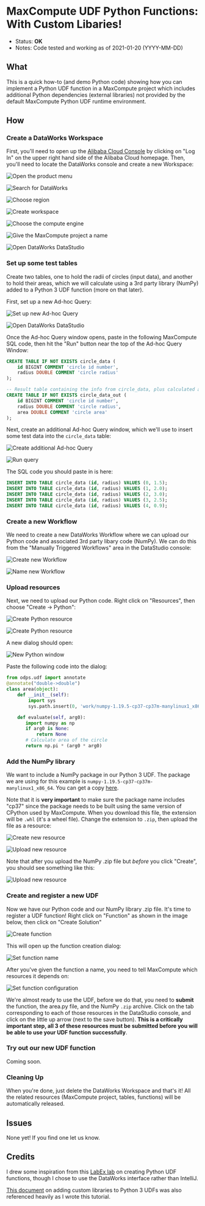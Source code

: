 # MaxCompute UDF Python Functions: With Custom Libaries!

- Status: **OK**
- Notes: Code tested and working as of 2021-01-20 (YYYY-MM-DD)

## What

This is a quick how-to (and demo Python code) showing how you can implement a Python UDF function in a MaxCompute project which includes additional Python dependencies (external libraries) not provided by the default MaxCompute Python UDF runtime environment.

## How

### Create a DataWorks Workspace

First, you'll need to open up the [Alibaba Cloud Console](https://www.alibabacloud.com) by clicking on "Log In" on the upper right hand side of the Alibaba Cloud homepage. Then, you'll need to locate the DataWorks console and create a new Workspace:

![Open the product menu](images/01.png)

![Search for DataWorks](images/02.png)

![Choose region](images/03.png)

![Create workspace](images/04.png)

![Choose the compute engine](images/05.png)

![Give the MaxCompute project a name](images/06.png)

![Open DataWorks DataStudio](images/07.png)

### Set up some test tables

Create two tables, one to hold the radii of circles (input data), and another to hold their areas, which we will calculate using a 3rd party library (NumPy) added to a Python 3 UDF function (more on that later). 

First, set up a new Ad-hoc Query:

![Set up new Ad-hoc Query](images/08.png)

![Open DataWorks DataStudio](images/09.png)

Once the Ad-hoc Query window opens, paste in the following MaxCompute SQL code, then hit the "Run" button near the top of the Ad-hoc Query Window:

```sql
CREATE TABLE IF NOT EXISTS circle_data (
    id BIGINT COMMENT 'circle id number',
    radius DOUBLE COMMENT 'circle radius'
);

-- Result table containing the info from circle_data, plus calculated areas
CREATE TABLE IF NOT EXISTS circle_data_out (
    id BIGINT COMMENT 'circle id number',
    radius DOUBLE COMMENT 'circle radius',
    area DOUBLE COMMENT 'circle area'
);
```

Next, create an additional Ad-hoc Query window, which we'll use to insert some test data into the `circle_data` table:

![Create additional Ad-hoc Query](images/10.png)

![Run query](images/11.png)

The SQL code you should paste in is here:

```sql
INSERT INTO TABLE circle_data (id, radius) VALUES (0, 1.5);
INSERT INTO TABLE circle_data (id, radius) VALUES (1, 2.0);
INSERT INTO TABLE circle_data (id, radius) VALUES (2, 3.0);
INSERT INTO TABLE circle_data (id, radius) VALUES (3, 2.5);
INSERT INTO TABLE circle_data (id, radius) VALUES (4, 0.9);
```

### Create a new Workflow

We need to create a new DataWorks Workflow where we can upload our Python code and associated 3rd party libary code (NumPy). We can do this from the "Manually Triggered Workflows" area in the DataStudio console:

![Create new Workflow](images/12.png)

![Name new Workflow](images/13.png)

### Upload resources

Next, we need to upload our Python code. Right click on "Resources", then choose "Create -> Python":

![Create Python resource](images/14.png)

![Create Python resource](images/15.png)

A new dialog should open:

![New Python window](images/16.png)

Paste the following code into the dialog:

```python
from odps.udf import annotate
@annotate("double->double")
class area(object):
    def __init__(self):
        import sys
        sys.path.insert(0, 'work/numpy-1.19.5-cp37-cp37m-manylinux1_x86_64.zip') # Our NumPy package

    def evaluate(self, arg0):
       import numpy as np
       if arg0 is None:
           return None
       # Calculate area of the circle
       return np.pi * (arg0 * arg0)
```

### Add the NumPy library 

We want to include a NumPy package in our Python 3 UDF. The package we are using for this example is `numpy-1.19.5-cp37-cp37m-manylinux1_x86_64`. You can get a copy [here](https://pypi.org/project/numpy/#files). 

Note that it is **very important** to make sure the package name includes "cp37" since the package needs to be built using the same version of CPython used by MaxCompute. When you download this file, the extension will be `.whl` (it's a wheel file). Change the extension to `.zip`, then upload the file as a resource:

![Create new resource](images/17.png)

![Upload new resource](images/18.png)

Note that after you upload the NumPy .zip file but *before* you click "Create", you should see something like this:

![Upload new resource](images/19.png)

### Create and register a new UDF

Now we have our Python code and our NumPy library .zip file. It's time to register a UDF function! Right click on "Function" as shown in the image below, then click on "Create Solution"

![Create function](images/20.png)

This will open up the function creation dialog:

![Set function name](images/21.png)

After you've given the function a name, you need to tell MaxCompute which resources it depends on:

![Set function configuration](images/22.png)

We're almost ready to use the UDF, before we do that, you need to **submit** the function, the area.py file, and the NumPy `.zip` archive. Click on the tab corresponding to each of those resources in the DataStudio console, and click on the little up arrow (next to the save button). **This is a critically important step, all 3 of these resources must be submitted before you will be able to use your UDF function successfully**.

### Try out our new UDF function

Coming soon.

### Cleaning Up

When you're done, just delete the DataWorks Workspace and that's it! All the related resources (MaxCompute project, tables, functions) will be automatically released.

## Issues

None yet! If you find one let us know. 

## Credits

I drew some inspiration from this [LabEx lab](https://labex.io/courses/use-maxcompute-studio-to-develop-python-udfs) on creating Python UDF functions, though I chose to use the DataWorks interface rather than IntelliJ. 

[This document](https://www.alibabacloud.com/help/doc-detail/189752.htm) on adding custom libraries to Python 3 UDFs was also referenced heavily as I wrote this tutorial.

